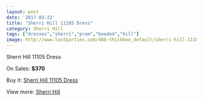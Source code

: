 ```yaml
---
layout: post
date: '2017-03-22'
title: "Sherri Hill 11105 Dress"
category: Sherri Hill
tags: ["dresses","sherri","prom","beaded","hill"]
image: http://www.lustparties.com/408-thickbox_default/sherri-hill-11105-dress.jpg
---
```

Sherri Hill 11105 Dress

On Sales: **$370**
<a href="https://www.lustparties.com/en/sherri-hill/145-sherri-hill-11105-dress.html"><amp-img layout="responsive" width="600" height="600" src="//www.lustparties.com/408-thickbox_default/sherri-hill-11105-dress.jpg" alt="Sherri Hill 11105 Dress 0" /></a>
<a href="https://www.lustparties.com/en/sherri-hill/145-sherri-hill-11105-dress.html"><amp-img layout="responsive" width="600" height="600" src="//www.lustparties.com/410-thickbox_default/sherri-hill-11105-dress.jpg" alt="Sherri Hill 11105 Dress 1" /></a>
<a href="https://www.lustparties.com/en/sherri-hill/145-sherri-hill-11105-dress.html"><amp-img layout="responsive" width="600" height="600" src="//www.lustparties.com/409-thickbox_default/sherri-hill-11105-dress.jpg" alt="Sherri Hill 11105 Dress 2" /></a>

Buy it: [Sherri Hill 11105 Dress](https://www.lustparties.com/en/sherri-hill/145-sherri-hill-11105-dress.html "Sherri Hill 11105 Dress")

View more: [Sherri Hill](https://www.lustparties.com/en/2-sherri-hill "Sherri Hill")
